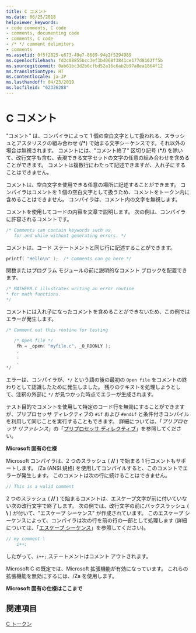 ```yaml
---
title: C コメント
ms.date: 06/25/2018
helpviewer_keywords:
- code comments, C code
- comments, documenting code
- comments, C code
- /* */ comment delimiters
- comments
ms.assetid: 0f5f2825-e673-49e7-8669-94e2f5294989
ms.openlocfilehash: fd2c08855bcc3ef3b4068f3841ce177d8162ff5b
ms.sourcegitcommit: 0ab61bc3d2b6cfbd52a16c6ab2b97a8ea1864f12
ms.translationtype: HT
ms.contentlocale: ja-JP
ms.lasthandoff: 04/23/2019
ms.locfileid: "62326288"
---
```

# <a name="c-comments"></a>C コメント

"コメント" は、コンパイラによって 1 個の空白文字として扱われる、スラッシュとアスタリスクの組み合わせ (<strong>/\*</strong>) で始まる文字シーケンスです。それ以外の場合は無視されます。 コメントには、"コメント終了" 区切り記号 (<strong>\*/</strong>) を除いて、改行文字も含む、表現できる文字セットの文字の任意の組み合わせを含めることができます。 コメントは複数行にわたって記述できますが、入れ子にすることはできません。

コメントは、空白文字を使用できる任意の場所に記述することができます。 コンパイラはコメントを 1 個の空白文字として扱うため、コメントをトークン内に含めることはできません。 コンパイラは、コメント内の文字を無視します。

コメントを使用してコードの内容を文章で説明します。 次の例は、コンパイラに許容されるコメントです。

```C
/* Comments can contain keywords such as
   for and while without generating errors. */
```

コメントは、コード ステートメントと同じ行に記述することができます。

```C
printf( "Hello\n" );  /* Comments can go here */
```

関数またはプログラム モジュールの前に説明的なコメント ブロックを配置できます。

```C
/* MATHERR.C illustrates writing an error routine
* for math functions.
*/
```

コメントには入れ子になったコメントを含めることができないため、この例ではエラーが発生します。

```C
/* Comment out this routine for testing

   /* Open file */
    fh = _open( "myfile.c", _O_RDONLY );
    .
    .
    .
*/
```

エラーは、コンパイラが、`*/` という語の後の最初の `Open file` をコメントの終わりとして認識したために発生しました。 残りのテキストを処理しようとして、注釈の外部に `*/` が見つかった時点でエラーが生成されます。

テスト目的でコメントを使用して特定のコード行を無効にすることができますが、プリプロセッサ ディレクティブの `#if` および `#endif` と条件付きコンパイルを利用して同じことを実行することもできます。 詳細については、「*プリプロセッサ リファレンス*」の「[プリプロセッサ ディレクティブ](../preprocessor/preprocessor-directives.md)」を参照してください。

**Microsoft 固有の仕様**

Microsoft コンパイラは、2 つのスラッシュ ( __//__ ) で始まる 1 行コメントもサポートします。 /Za (ANSI 規格) を使用してコンパイルすると、このコメントでエラーが発生します。 このコメントは次の行に続けることはできません。

```C
// This is a valid comment
```

2 つのスラッシュ ( __//__ ) で始まるコメントは、エスケープ文字が前に付いていない次の改行文字で終了します。 次の例では、改行文字の前にバックスラッシュ ( **\\** ) が付いて、"エスケープ シーケンス" が作成されています。 このエスケープ シーケンスによって、コンパイラは次の行を前の行の一部として処理します  (詳細については、「[エスケープ シーケンス](../c-language/escape-sequences.md)」を参照してください)。

```C
// my comment \
    i++;
```

したがって、`i++;` ステートメントはコメント アウトされます。

Microsoft C の既定では、Microsoft 拡張機能が有効になっています。 これらの拡張機能を無効にするには、/Za を使用します。

**Microsoft 固有の仕様はここまで**

## <a name="see-also"></a>関連項目

[C トークン](../c-language/c-tokens.md)
